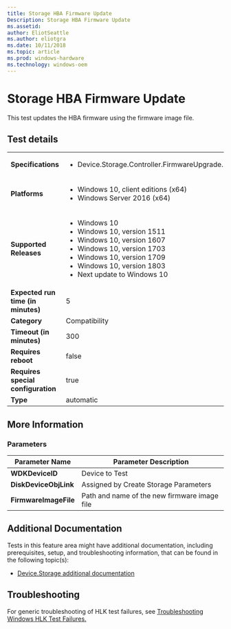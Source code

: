 ```yaml
---
title: Storage HBA Firmware Update
Description: Storage HBA Firmware Update
ms.assetid: 
author: EliotSeattle
ms.author: eliotgra
ms.date: 10/11/2018
ms.topic: article
ms.prod: windows-hardware
ms.technology: windows-oem
---
```


# Storage HBA Firmware Update

This test updates the HBA firmware using the firmware image file.

## Test details
|||
|---|---|
| **Specifications**  | <ul><li>Device.Storage.Controller.FirmwareUpgrade.BasicFunction</li></ul> |  
| **Platforms**   | <ul><li>Windows 10, client editions (x64)</li><li>Windows Server 2016 (x64)</li></ul> |
| **Supported Releases** | <ul><li>Windows 10</li><li>Windows 10, version 1511</li><li>Windows 10, version 1607</li><li>Windows 10, version 1703</li><li>Windows 10, version 1709</li><li>Windows 10, version 1803</li><li>Next update to Windows 10</li></ul> |
|**Expected run time (in minutes)**| 5 |
|**Category**| Compatibility |
|**Timeout (in minutes)**| 300 |
|**Requires reboot**| false |
|**Requires special configuration**| true |
|**Type**| automatic |

## More Information
### Parameters
| Parameter Name | Parameter Description |
| --- | --- |
| **WDKDeviceID** | Device to Test |
| **DiskDeviceObjLink** | Assigned by Create Storage Parameters |
| **FirmwareImageFile** | Path and name of the new firmware image file |



## Additional Documentation
Tests in this feature area might have additional documentation, including prerequisites, setup, and troubleshooting information, that can be found in the following topic(s): <ul><li>[Device.Storage additional documentation](https:\//docs.microsoft.com/en-us/windows-hardware/test/hlk/testref/device-storage-additional-documentation.md)</li></ul>

## Troubleshooting
For generic troubleshooting of HLK test failures, see [Troubleshooting Windows HLK Test Failures.](https://docs.microsoft.com/en-us/windows-hardware/HLK/troubleshooting.html)